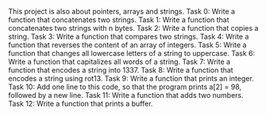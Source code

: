 This project is also about pointers, arrays and strings.
Task 0:
Write a function that concatenates two strings.
Task 1:
Write a function that concatenates two strings with n bytes.
Task 2:
Write a function that copies a string.
Task 3:
Write a function that compares two strings.
Task 4:
Write a function that reverses the content of an array of integers.
Task 5:
Write a function that changes all lowercase letters of a string to uppercase.
Task 6:
Write a function that capitalizes all words of a string.
Task 7:
Write a function that encodes a string into 1337.
Task 8:
Write a function that encodes a string using rot13.
Task 9:
Write a function that prints an integer.
Task 10:
Add one line to this code, so that the program prints a[2] = 98, followed by a new line.
Task 11:
Write a function that adds two numbers.
Task 12:
Write a function that prints a buffer.
